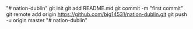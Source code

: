 "# nation-dublin"  git init git add README.md git commit -m "first commit" git remote add origin https://github.com/big14531/nation-dublin.git git push -u origin master
"# nation-dublin" 

